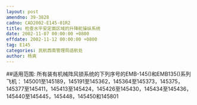 ```yaml
---
layout: post
amendno: 39-3828
cadno: CAD2002-E145-01R2
title: 检查水平安定面区域的升降舵操纵系统
date: 2002-11-07 00:00:00 +0800
effdate: 2002-11-12 00:00:00 +0800
tag: E145
categories: 民航西南管理局适航处
author: 杨爽
---
```


##适用范围:
所有装有机械阵风锁系统的下列序号的EMB-145()和EMB135()系列飞机：
145001至145189，145191至145362，145364至145373，145375，145377至145411，145413至145424，145426至145430，145434至145436，145440至145445，145448，145450和145801

